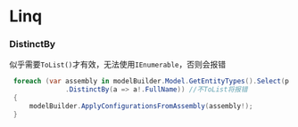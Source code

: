 
# Linq

### DistinctBy
似乎需要`ToList()`才有效，无法使用`IEnumerable`，否则会报错
```cs
 foreach (var assembly in modelBuilder.Model.GetEntityTypes().Select(p => Assembly.GetAssembly(p.ClrType))
              .DistinctBy(a => a!.FullName)) //不ToList将报错
 {
     modelBuilder.ApplyConfigurationsFromAssembly(assembly!);
 }
```